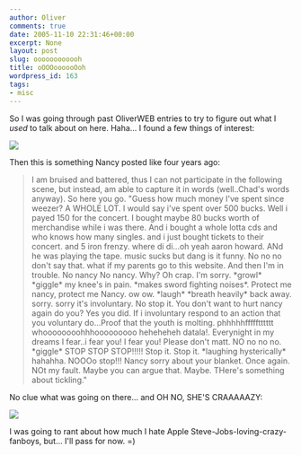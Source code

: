 ```yaml
---
author: Oliver
comments: true
date: 2005-11-10 22:31:46+00:00
excerpt: None
layout: post
slug: oooooooooooh
title: oOOOoooooOoh
wordpress_id: 163
tags:
- misc
---
```


So I was going through past OliverWEB entries to try to figure out what I <i>used</i> to talk about on here. Haha... I found a few things of interest:

<img src="http://www.oliverweb.com/newsimages/andrew.jpg">

Then this is something Nancy posted like four years ago:
<blockquote>I am bruised and battered, thus I can not participate in the following scene, but instead, am able to capture it in words (well..Chad's words anyway). So here you go.
"Guess how much money I've spent since weezer? A WHOLE LOT. I would say i've spent over 500 bucks. Well i payed 150 for the concert. I bought maybe 80 bucks worth of merchandise while i was there. And i bought a whole lotta cds and who knows how many singles. and i just bought tickets to their concert. and 5 iron frenzy. where di di...oh yeah aaron howard. ANd he was playing the tape. music sucks but dang is it funny. No no no don't say that. what if my parents go to this website. And then I'm in trouble. No nancy No nancy. Why? Oh crap. I'm sorry. *growl* *giggle* my knee's in pain. *makes sword fighting noises*. Protect me nancy, protect me Nancy. ow ow. *laugh* *breath heavily* back away. sorry. sorry it's involuntary. No stop it. You don't want to hurt nancy again do you? Yes you did. If i involuntary respond to an action that you voluntary do...Proof that the youth is molting. phhhhhffffftttttt whoooooooohhhooooooooo heheheheh datala!. Everynight in my dreams I fear..i fear you! I fear you! Please don't matt. NO no no no. *giggle* STOP STOP STOP!!!!! Stop it. Stop it. *laughing hysterically* hahahha. NOOOo stop!!! Nancy sorry about your blanket. Once again. NOt my fault. Maybe you can argue that. Maybe. THere's something about tickling." </blockquote>

No clue what was going on there... and OH NO, SHE'S CRAAAAAZY:

<img src="http://www.oliverweb.com/newsimages/O&amp;O8.jpg">

I was going to rant about how much I hate Apple Steve-Jobs-loving-crazy-fanboys, but... I'll pass for now. =)
